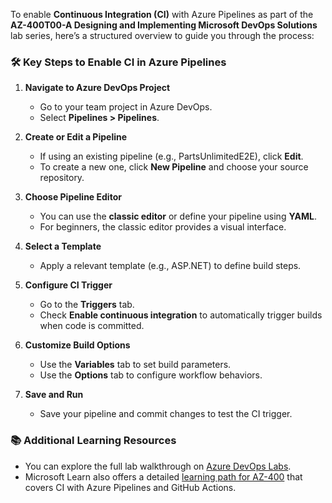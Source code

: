 To enable **Continuous Integration (CI)** with Azure Pipelines as part of the **AZ-400T00-A Designing and Implementing Microsoft DevOps Solutions** lab series, here’s a structured overview to guide you through the process:

### 🛠️ Key Steps to Enable CI in Azure Pipelines

1. **Navigate to Azure DevOps Project**

   - Go to your team project in Azure DevOps.
   - Select **Pipelines > Pipelines**.

2. **Create or Edit a Pipeline**

   - If using an existing pipeline (e.g., PartsUnlimitedE2E), click **Edit**.
   - To create a new one, click **New Pipeline** and choose your source repository.

3. **Choose Pipeline Editor**

   - You can use the **classic editor** or define your pipeline using **YAML**.
   - For beginners, the classic editor provides a visual interface.

4. **Select a Template**

   - Apply a relevant template (e.g., ASP.NET) to define build steps.

5. **Configure CI Trigger**

   - Go to the **Triggers** tab.
   - Check **Enable continuous integration** to automatically trigger builds when code is committed.

6. **Customize Build Options**

   - Use the **Variables** tab to set build parameters.
   - Use the **Options** tab to configure workflow behaviors.

7. **Save and Run**
   - Save your pipeline and commit changes to test the CI trigger.

### 📚 Additional Learning Resources

- You can explore the full lab walkthrough on [Azure DevOps Labs](https://www.azuredevopslabs.com/labs/azuredevops/continuousintegration/).
- Microsoft Learn also offers a detailed [learning path for AZ-400](https://learn.microsoft.com/en-us/training/paths/az-400-implement-ci-azure-pipelines-github-actions/) that covers CI with Azure Pipelines and GitHub Actions.
